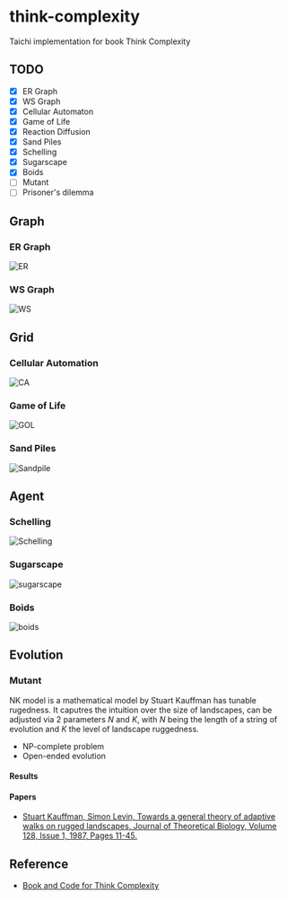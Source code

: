 # think-complexity

Taichi implementation for book Think Complexity

## TODO

- [x] ER Graph
- [x] WS Graph
- [x] Cellular Automaton
- [x] Game of Life
- [x] Reaction Diffusion
- [x] Sand Piles
- [x] Schelling
- [x] Sugarscape
- [x] Boids
- [ ] Mutant
- [ ] Prisoner's dilemma

## Graph

### ER Graph

![ER](imgs/er-graph.png)

### WS Graph

![WS](imgs/ws-graph.png)

## Grid

### Cellular Automation

![CA](imgs/ca-result.png)

### Game of Life

![GOL](imgs/gol-video.gif)

### Sand Piles

![Sandpile](imgs/sandpile.gif)

## Agent

### Schelling

![Schelling](imgs/schelling-result.gif)

### Sugarscape

![sugarscape](imgs/sugarscape.gif)

### Boids

![boids](imgs/boids.gif)

## Evolution

### Mutant

NK model is a mathematical model by Stuart Kauffman has tunable rugedness. It caputres the intuition over the size of landscapes, can be adjusted via 2 parameters $N$ and $K$, with $N$ being the length of a string of evolution and $K$ the level of landscape ruggedness.

- NP-complete problem
- Open-ended evolution

#### Results

#### Papers

- [Stuart Kauffman, Simon Levin, Towards a general theory of adaptive walks on rugged landscapes, Journal of Theoretical Biology, Volume 128, Issue 1, 1987, Pages 11-45.](https://doi.org/10.1016/S0022-5193(87)80029-2)

## Reference

- [Book and Code for Think Complexity](https://github.com/AllenDowney/ThinkComplexity2)

